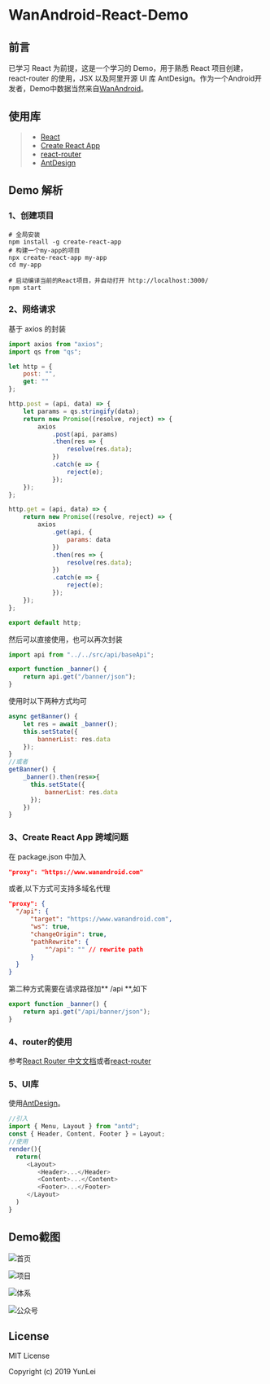 # WanAndroid-React-Demo

## 前言

已学习 React 为前提，这是一个学习的 Demo，用于熟悉 React 项目创建，react-router 的使用，JSX 以及阿里开源 UI 库 AntDesign。作为一个Android开发者，Demo中数据当然来自[WanAndroid](https://www.wanandroid.com/)。

## 使用库

> -   [React](https://github.com/facebook/react)
> -   [Create React App](https://github.com/facebookincubator/create-react-app)
> -   [react-router](https://github.com/ReactTraining/react-router)
> -   [AntDesign](https://ant.design/docs/react/introduce-cn)

## Demo 解析

### 1、创建项目

```
# 全局安装
npm install -g create-react-app
# 构建一个my-app的项目
npx create-react-app my-app
cd my-app

# 启动编译当前的React项目，并自动打开 http://localhost:3000/
npm start
```

### 2、网络请求

基于 axios 的封装

```javascript
import axios from "axios";
import qs from "qs";

let http = {
    post: "",
    get: ""
};

http.post = (api, data) => {
    let params = qs.stringify(data);
    return new Promise((resolve, reject) => {
        axios
            .post(api, params)
            .then(res => {
                resolve(res.data);
            })
            .catch(e => {
                reject(e);
            });
    });
};

http.get = (api, data) => {
    return new Promise((resolve, reject) => {
        axios
            .get(api, {
                params: data
            })
            .then(res => {
                resolve(res.data);
            })
            .catch(e => {
                reject(e);
            });
    });
};

export default http;
```

然后可以直接使用，也可以再次封装

```javascript
import api from "../../src/api/baseApi";

export function _banner() {
    return api.get("/banner/json");
}
```

使用时以下两种方式均可

```javascript
async getBanner() {
    let res = await _banner();
    this.setState({
        bannerList: res.data
    });
}
//或者
getBanner() {
    _banner().then(res=>{
      this.setState({
          bannerList: res.data
      });
    })
}
```

### 3、Create React App 跨域问题

在 package.json 中加入

```json
"proxy": "https://www.wanandroid.com"
```

或者,以下方式可支持多域名代理
```json
"proxy": {
  "/api": {
      "target": "https://www.wanandroid.com",
      "ws": true,
      "changeOrigin": true,
      "pathRewrite": {
          "^/api": "" // rewrite path
      }
  }
}
```
第二种方式需要在请求路径加** /api **,如下
```javascript
export function _banner() {
    return api.get("/api/banner/json");
}
```

### 4、router的使用

参考[React Router 中文文档](http://react-guide.github.io/react-router-cn/index.html)或者[react-router](https://github.com/ReactTraining/react-router)

### 5、UI库

使用[AntDesign](https://ant.design/docs/react/introduce-cn)。

```javascript
//引入
import { Menu, Layout } from "antd";
const { Header, Content, Footer } = Layout;
//使用
render(){
  return(
     <Layout>
        <Header>...</Header>
        <Content>...</Content>
        <Footer>...</Footer>
     </Layout>
  )
}
```
## Demo截图

![首页](https://github.com/leiyun1993/WanAndroid-React-Demo/raw/master/screenshot/1.jpg)

![项目](https://github.com/leiyun1993/WanAndroid-React-Demo/raw/master/screenshot/2.jpg)

![体系](https://github.com/leiyun1993/WanAndroid-React-Demo/raw/master/screenshot/3.jpg)

![公众号](https://github.com/leiyun1993/WanAndroid-React-Demo/raw/master/screenshot/4.jpg)

## License

MIT License

Copyright (c) 2019 YunLei
